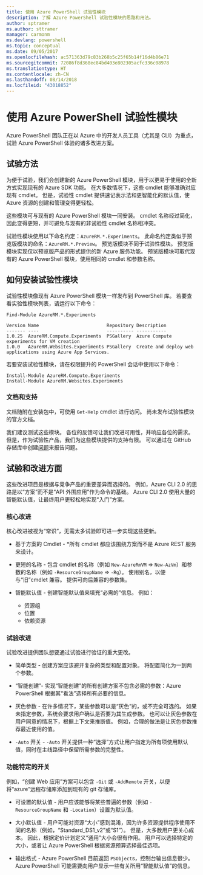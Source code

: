 ```yaml
---
title: 使用 Azure PowerShell 试验性模块
description: 了解 Azure PowerShell 试验性模块的思路和用法。
author: sptramer
ms.author: sttramer
manager: carmonm
ms.devlang: powershell
ms.topic: conceptual
ms.date: 09/05/2017
ms.openlocfilehash: ac571363d79c83b268b5c25f65b14f16d4b86e71
ms.sourcegitcommit: 72086f8d368ec84bd403e802305acfc336c08978
ms.translationtype: HT
ms.contentlocale: zh-CN
ms.lasthandoff: 08/14/2018
ms.locfileid: "43018852"
---
```

# <a name="using-experimental-azure-powershell-modules"></a>使用 Azure PowerShell 试验性模块

Azure PowerShell 团队正在以 Azure 中的开发人员工具（尤其是 CLI）为重点，试验 Azure PowerShell 体验的诸多改进方案。

## <a name="experimentation-methodology"></a>试验方法

为便于试验，我们会创建新的 Azure PowerShell 模块，用于以更易于使用的全新方式实现现有的 Azure SDK 功能。 在大多数情况下，这些 cmdlet 能够准确对应现有 cmdlet。 但是，试验性 cmdlet 提供速记表示法和更智能化的默认值，使 Azure 资源的创建和管理变得更轻松。

这些模块可与现有的 Azure PowerShell 模块一同安装。 cmdlet 名称经过简化，因此变得更短，并可避免与现有的非试验性 cmdlet 名称相冲突。

试验性模块使用以下命名约定：`AzureRM.*.Experiments`。 此命名约定类似于预览版模块的命名：`AzureRM.*.Preview`。 预览版模块不同于试验性模块。 预览版模块实现仅以预览版产品的形式提供的新 Azure 服务功能。 预览版模块可取代现有的 Azure PowerShell 模块，使用相同的 cmdlet 和参数名称。

## <a name="how-to-install-an-experimental-module"></a>如何安装试验性模块

试验性模块像现有 Azure PowerShell 模块一样发布到 PowerShell 库。 若要查看实验性模块列表，请运行以下命令：

```azurepowershell-interactive
Find-Module AzureRM.*.Experiments
```

```output
Version Name                         Repository Description
------- ----                         ---------- -----------
1.0.25  AzureRM.Compute.Experiments  PSGallery  Azure Compute experiments for VM creation
1.0.0   AzureRM.Websites.Experiments PSGallery  Create and deploy web applications using Azure App Services.
```

若要安装试验性模块，请在权限提升的 PowerShell 会话中使用以下命令：

```azurepowershell-interactive
Install-Module AzureRM.Compute.Experiments
Install-Module AzureRM.Websites.Experiments
```

### <a name="documentation-and-support"></a>文档和支持

文档随附在安装包中，可使用 `Get-Help` cmdlet 进行访问。 尚未发布试验性模块的官方文档。

我们建议测试这些模块。 各位的反馈可让我们改进可用性，并响应各位的需求。 但是，作为试验性产品，我们为这些模块提供的支持有限。 可以通过在 GitHub 存储库中创建[问题](https://github.com/Azure/azure-powershell/issues)来报告问题。

## <a name="experiments-and-areas-of-improvement"></a>试验和改进方面

这些改进项目是根据与竞争产品的重要差异而选择的。 例如，Azure CLI 2.0 的思路是以“方案”而不是“API 外围应用”作为命令的基础。
Azure CLI 2.0 使用大量的智能默认值，让最终用户更轻松地实现“入门”方案。

### <a name="core-improvements"></a>核心改进

核心改进被视为“常识”，无需太多试验即可进一步实现这些更新。

- 基于方案的 Cmdlet - *所有 cmdlet 都应该围绕方案而不是 Azure REST 服务来设计。

- 更短的名称 - 包含 cmdlet 的名称（例如 `New-AzureRmVM` => `New-AzVm`）和参数的名称（例如 `-ResourceGroupName` => `-Rg`）。 使用别名，以便与“旧”cmdlet 兼容。 提供可向后兼容的参数集。

- 智能默认值 - 创建智能默认值来填充“必需的”信息。 例如：
  - 资源组
  - 位置
  - 依赖资源

### <a name="experimental-improvements"></a>试验改进

试验改进提供团队想要通过试验进行验证的重大更改。

- 简单类型 - 创建方案应该避开复杂的类型和配置对象。 将配置简化为一到两个参数。

- “智能创建”- 实现“智能创建”的所有创建方案不包含必需的参数：Azure PowerShell 根据其“看法”选择所有必要的信息。

- 灰色参数 - 在许多情况下，某些参数可以是“灰色”的，或不完全可选的。 如果未指定参数，系统会要求用户确认是否要为其生成参数。 也可以让灰色参数在用户同意的情况下，根据上下文来推断值。
  例如，合理的做法是让灰色参数推荐最近使用的值。

- `-Auto` 开关 - `-Auto` 开关提供一种“选择”方式让用户指定为所有项使用默认值，同时在主线路径中保留所需参数的完整性。

### <a name="feature-specific-switches"></a>功能特定的开关

例如，“创建 Web 应用”方案可以包含 `-Git` 或 `-AddRemote` 开关，以便将“azure”远程存储库添加到现有的 git 存储库。

- 可设置的默认值 - 用户应该能够将某些普遍的参数（例如 `-ResourceGroupName` 和 `-Location`）设置为默认值。

- 大小默认值 - 用户可能对资源“大小”感到混淆，因为许多资源提供程序使用不同的名称（例如，“Standard\_DS1\_v2”或“S1”）。 但是，大多数用户更关心成本。 因此，根据定价计划定义“通用”大小会很有作用。 用户可以选择特定的大小，或者让 Azure PowerShell 根据资源预算选择最佳选项。

- 输出格式 - Azure PowerShell 目前返回 `PSObject`s，控制台输出信息很少。 Azure PowerShell 可能需要向用户显示一些有关所用“智能默认值”的信息。
